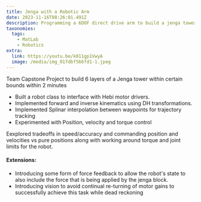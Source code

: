 ```yaml
---
title: Jenga with a Robotic Arm
date: 2023-11-16T08:26:01.491Z
description: Programming a 6DOF direct drive arm to build a jenga tower
taxonomies:
  tags:
    - MatLab
    - Robotics
extra:
  link: https://youtu.be/k011gp1VwyA
  image: /media/img_01fdbf566fd1-1.jpeg
---
```

T﻿eam Capstone Project to build 6 layers of a Jenga tower within certain bounds within 2 minutes 

* B﻿uilt a robot class to interface with Hebi motor drivers. 
* Implemented forward and inverse kinematics using DH transformations.
* I﻿mplemented Splinar interpolation between waypoints for trajectory tracking
* E﻿xperimented with Position, velocity and torque control

E﻿explored tradeoffs in speed/accuracy and commanding position and velocities vs pure positions along with working around torque and joint limits for the robot. 

#### Ex﻿tensions:

* Introducing some form of force feedback to allow the robot's state to also include the force that is being applied by the jenga block.
* Introducing vision to avoid continual re-turning of motor gains to successfully achieve this task while dead reckoning
